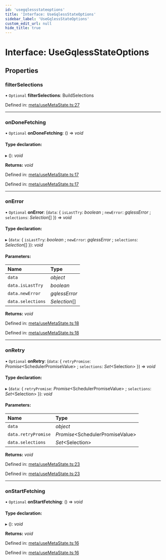 ```yaml
---
id: 'usegqlessstateoptions'
title: 'Interface: UseGqlessStateOptions'
sidebar_label: 'UseGqlessStateOptions'
custom_edit_url: null
hide_title: true
---
```


# Interface: UseGqlessStateOptions

## Properties

### filterSelections

• `Optional` **filterSelections**: BuildSelections

Defined in: [meta/useMetaState.ts:27](https://github.com/gqless/new_gqless/blob/master/packages/react/src/meta/useMetaState.ts#L27)

---

### onDoneFetching

• `Optional` **onDoneFetching**: () => _void_

#### Type declaration:

▸ (): _void_

**Returns:** _void_

Defined in: [meta/useMetaState.ts:17](https://github.com/gqless/new_gqless/blob/master/packages/react/src/meta/useMetaState.ts#L17)

Defined in: [meta/useMetaState.ts:17](https://github.com/gqless/new_gqless/blob/master/packages/react/src/meta/useMetaState.ts#L17)

---

### onError

• `Optional` **onError**: (`data`: { `isLastTry`: _boolean_ ; `newError`: _gqlessError_ ; `selections`: _Selection_[] }) => _void_

#### Type declaration:

▸ (`data`: { `isLastTry`: _boolean_ ; `newError`: _gqlessError_ ; `selections`: _Selection_[] }): _void_

#### Parameters:

| Name              | Type          |
| :---------------- | :------------ |
| `data`            | _object_      |
| `data.isLastTry`  | _boolean_     |
| `data.newError`   | _gqlessError_ |
| `data.selections` | _Selection_[] |

**Returns:** _void_

Defined in: [meta/useMetaState.ts:18](https://github.com/gqless/new_gqless/blob/master/packages/react/src/meta/useMetaState.ts#L18)

Defined in: [meta/useMetaState.ts:18](https://github.com/gqless/new_gqless/blob/master/packages/react/src/meta/useMetaState.ts#L18)

---

### onRetry

• `Optional` **onRetry**: (`data`: { `retryPromise`: _Promise_<SchedulerPromiseValue\> ; `selections`: _Set_<Selection\> }) => _void_

#### Type declaration:

▸ (`data`: { `retryPromise`: _Promise_<SchedulerPromiseValue\> ; `selections`: _Set_<Selection\> }): _void_

#### Parameters:

| Name                | Type                              |
| :------------------ | :-------------------------------- |
| `data`              | _object_                          |
| `data.retryPromise` | _Promise_<SchedulerPromiseValue\> |
| `data.selections`   | _Set_<Selection\>                 |

**Returns:** _void_

Defined in: [meta/useMetaState.ts:23](https://github.com/gqless/new_gqless/blob/master/packages/react/src/meta/useMetaState.ts#L23)

Defined in: [meta/useMetaState.ts:23](https://github.com/gqless/new_gqless/blob/master/packages/react/src/meta/useMetaState.ts#L23)

---

### onStartFetching

• `Optional` **onStartFetching**: () => _void_

#### Type declaration:

▸ (): _void_

**Returns:** _void_

Defined in: [meta/useMetaState.ts:16](https://github.com/gqless/new_gqless/blob/master/packages/react/src/meta/useMetaState.ts#L16)

Defined in: [meta/useMetaState.ts:16](https://github.com/gqless/new_gqless/blob/master/packages/react/src/meta/useMetaState.ts#L16)
